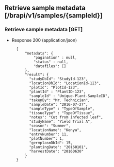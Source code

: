 ## Retrieve sample metadata [/brapi/v1/samples/{sampleId}]

### Retrieve sample metadata [GET]

+ Response 200 (application/json)

        {
            "metadata": {
                "pagination" : null,
                "status" : null,
                "datafiles": []
            },
            "result": {
              "studyDbId": "StudyId-123",
              "locationDbId": "LocationId-123",
              "plotId": "PlotId-123",
              "plantId" : "PlantID-123",
              "sampleId" : "Unique-Plant-SampleID",
              "takenBy": "Mr. Technician",
              "sampleDate": "2016-07-27",
              "sampleType" : "TypeOfSample",
              "tissueType" : "TypeOfTissue",
              "notes": "Cut from infected leaf",
              "studyName": "Yield Trial A",
              "season": "Summer",
              "locationName": "Kenya",
              "entryNumber": 11,
              "plotNumber": 1,
              "germplasmDbId": 15,
              "plantingDate": "20160101",
              "harvestDate": "20160630"
            }
        }
        
